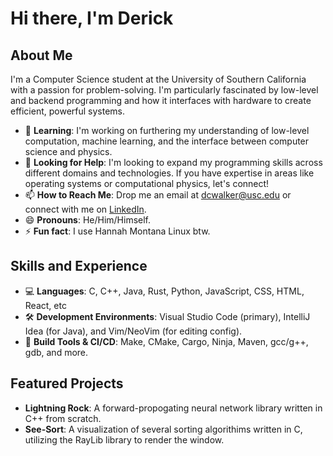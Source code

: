 # Hi there, I'm Derick

## About Me
I'm a Computer Science student at the University of Southern California with a passion for problem-solving. I'm particularly fascinated by low-level and backend programming and how it interfaces with hardware to create efficient, powerful systems.

- 🌱 **Learning**: I'm working on furthering my understanding of low-level computation, machine learning, and the interface between computer science and physics.
- 🤔 **Looking for Help**: I'm looking to expand my programming skills across different domains and technologies. If you have expertise in areas like operating systems or computational physics, let's connect!
- 📫 **How to Reach Me**: Drop me an email at dcwalker@usc.edu or connect with me on [LinkedIn](https://www.linkedin.com/in/derick-walker/).
- 😄 **Pronouns**: He/Him/Himself.
- ⚡ **Fun fact**: I use Hannah Montana Linux btw.

## Skills and Experience
* 💻 **Languages**: C, C++, Java, Rust, Python, JavaScript, CSS, HTML, React, etc
* 🛠️ **Development Environments**: Visual Studio Code (primary), IntelliJ Idea (for Java), and Vim/NeoVim (for editing config).
* 🔧 **Build Tools & CI/CD**: Make, CMake, Cargo, Ninja, Maven, gcc/g++, gdb, and more.

## Featured Projects
- **Lightning Rock**: A forward-propogating neural network library written in C++ from scratch.
- **See-Sort**: A visualization of several sorting algorithims written in C, utilizing the RayLib library to render the window.

